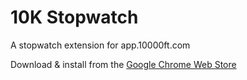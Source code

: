 # 10K Stopwatch

A stopwatch extension for app.10000ft.com

Download & install from the [Google Chrome Web Store]()
